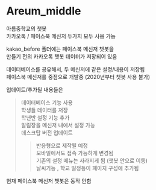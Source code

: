 # Areum_middle

아름중학교의 챗봇  
카카오톡 / 페이스북 메신저 두가지 모두 사용 가능  

kakao_before 폴더에는 페이스북 메신저 챗봇을  
만들기 전의 카카오톡 챗봇 데이터가 저장되어 있음  

데이터베이스를 공유해서, 두 메신저에 같은 설정/내용이 저장됨  
페이스북 메신저를 중점으로 개발중 (2020년부터 챗봇 사용 불가)  


업데이트/추가될 내용들은  

> 데이터베이스 기능 사용  
> 학생들 데이터를 저장  
> 학년반 설정 기능 추가  
> 알림장을 메신저 내에서 설정 가능  
> 데스크탑 버전 업데이트  
>> 반응형으로 제작될 예정  
>> 모바일에서도 접속 가능하게 변경됨  
>> 기존의 설정 메뉴는 사라지게 됨 (챗봇 안으로 이동)  
>> 날씨기능 , 학교 일정등이 페이지 구성에 추가됨  

현재 페이스북 메신저 챗봇은 동작 안함